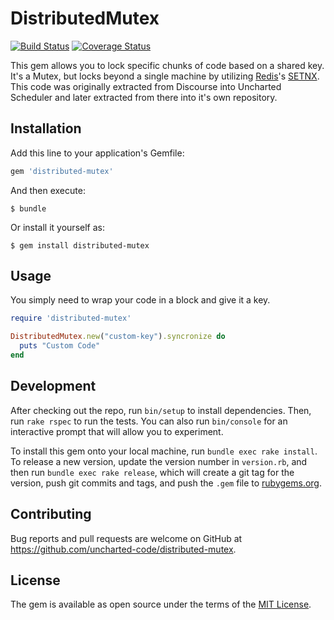 # DistributedMutex

[![Build Status](https://travis-ci.org/unchartedcode/distributed-mutex.svg?branch=master)](https://travis-ci.org/unchartedcode/distributed-mutex)
[![Coverage Status](https://coveralls.io/repos/unchartedcode/distributed-mutex/badge.svg?branch=master&service=github)](https://coveralls.io/github/unchartedcode/distributed-mutex?branch=master)

This gem allows you to lock specific chunks of code based on a shared key. It's a Mutex, but locks beyond a single machine by utilizing [Redis](http://redis.io/)'s [SETNX](http://redis.io/commands/setnx). This code was originally extracted from Discourse into Uncharted Scheduler and later extracted from there into it's own repository.

## Installation

Add this line to your application's Gemfile:

```ruby
gem 'distributed-mutex'
```

And then execute:

    $ bundle

Or install it yourself as:

    $ gem install distributed-mutex

## Usage

You simply need to wrap your code in a block and give it a key.

```ruby
require 'distributed-mutex'

DistributedMutex.new("custom-key").syncronize do
  puts "Custom Code"
end

```

## Development

After checking out the repo, run `bin/setup` to install dependencies. Then, run `rake rspec` to run the tests. You can also run `bin/console` for an interactive prompt that will allow you to experiment.

To install this gem onto your local machine, run `bundle exec rake install`. To release a new version, update the version number in `version.rb`, and then run `bundle exec rake release`, which will create a git tag for the version, push git commits and tags, and push the `.gem` file to [rubygems.org](https://rubygems.org).

## Contributing

Bug reports and pull requests are welcome on GitHub at https://github.com/uncharted-code/distributed-mutex.

## License

The gem is available as open source under the terms of the [MIT License](http://opensource.org/licenses/MIT).
